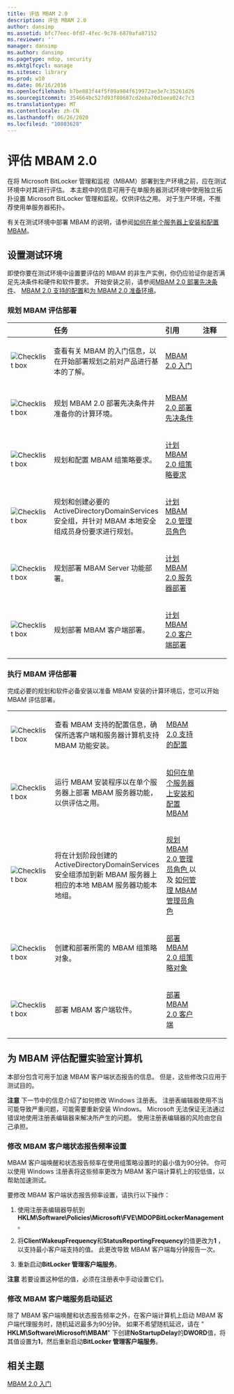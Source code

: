 ```yaml
---
title: 评估 MBAM 2.0
description: 评估 MBAM 2.0
author: dansimp
ms.assetid: bfc77eec-0fd7-4fec-9c78-6870afa87152
ms.reviewer: ''
manager: dansimp
ms.author: dansimp
ms.pagetype: mdop, security
ms.mktglfcycl: manage
ms.sitesec: library
ms.prod: w10
ms.date: 06/16/2016
ms.openlocfilehash: b7be883f44f5f09a904f619972ae3e7c35261d26
ms.sourcegitcommit: 354664bc527d93f80687cd2eba70d1eea024c7c3
ms.translationtype: MT
ms.contentlocale: zh-CN
ms.lasthandoff: 06/26/2020
ms.locfileid: "10803628"
---
```

# 评估 MBAM 2.0


在将 Microsoft BitLocker 管理和监视（MBAM）部署到生产环境之前，应在测试环境中对其进行评估。 本主题中的信息可用于在单服务器测试环境中使用独立拓扑设置 Microsoft BitLocker 管理和监视，仅供评估之用。 对于生产环境，不推荐使用单服务器拓扑。

有关在测试环境中部署 MBAM 的说明，请参阅[如何在单个服务器上安装和配置 MBAM](how-to-install-and-configure-mbam-on-a-single-server-mbam-2.md)。

## 设置测试环境


即使你要在测试环境中设置要评估的 MBAM 的非生产实例，你仍应验证你是否满足先决条件和硬件和软件要求。 开始安装之前，请参阅[MBAM 2.0 部署先决条件](mbam-20-deployment-prerequisites-mbam-2.md)、 [MBAM 2.0 支持的配置](mbam-20-supported-configurations-mbam-2.md)和[为 MBAM 2.0 准备环境](preparing-your-environment-for-mbam-20-mbam-2.md)。

### 规划 MBAM 评估部署

<table>
<colgroup>
<col width="25%" />
<col width="25%" />
<col width="25%" />
<col width="25%" />
</colgroup>
<thead>
<tr class="header">
<th align="left"></th>
<th align="left">任务</th>
<th align="left">引用</th>
<th align="left">注释</th>
</tr>
</thead>
<tbody>
<tr class="odd">
<td align="left"><img src="images/checklistbox.gif" alt="Checklist box" /></td>
<td align="left"><p>查看有关 MBAM 的入门信息，以在开始部署规划之前对产品进行基本的了解。</p></td>
<td align="left"><p><a href="getting-started-with-mbam-20-mbam-2.md" data-raw-source="[Getting Started with MBAM 2.0](getting-started-with-mbam-20-mbam-2.md)">MBAM 2.0 入门</a></p></td>
<td align="left"><p></p></td>
</tr>
<tr class="even">
<td align="left"><img src="images/checklistbox.gif" alt="Checklist box" /></td>
<td align="left"><p>规划 MBAM 2.0 部署先决条件并准备你的计算环境。</p></td>
<td align="left"><p><a href="mbam-20-deployment-prerequisites-mbam-2.md" data-raw-source="[MBAM 2.0 Deployment Prerequisites](mbam-20-deployment-prerequisites-mbam-2.md)">MBAM 2.0 部署先决条件</a></p></td>
<td align="left"><p></p></td>
</tr>
<tr class="odd">
<td align="left"><img src="images/checklistbox.gif" alt="Checklist box" /></td>
<td align="left"><p>规划和配置 MBAM 组策略要求。</p></td>
<td align="left"><p><a href="planning-for-mbam-20-group-policy-requirements-mbam-2.md" data-raw-source="[Planning for MBAM 2.0 Group Policy Requirements](planning-for-mbam-20-group-policy-requirements-mbam-2.md)">计划 MBAM 2.0 组策略要求</a></p></td>
<td align="left"><p></p></td>
</tr>
<tr class="even">
<td align="left"><img src="images/checklistbox.gif" alt="Checklist box" /></td>
<td align="left"><p>规划和创建必要的 ActiveDirectoryDomainServices 安全组，并针对 MBAM 本地安全组成员身份要求进行规划。</p></td>
<td align="left"><p><a href="planning-for-mbam-20-administrator-roles-mbam-2.md" data-raw-source="[Planning for MBAM 2.0 Administrator Roles](planning-for-mbam-20-administrator-roles-mbam-2.md)">计划 MBAM 2.0 管理员角色</a></p></td>
<td align="left"><p></p></td>
</tr>
<tr class="odd">
<td align="left"><img src="images/checklistbox.gif" alt="Checklist box" /></td>
<td align="left"><p>规划部署 MBAM Server 功能部署。</p></td>
<td align="left"><p><a href="planning-for-mbam-20-server-deployment-mbam-2.md" data-raw-source="[Planning for MBAM 2.0 Server Deployment](planning-for-mbam-20-server-deployment-mbam-2.md)">计划 MBAM 2.0 服务器部署</a></p></td>
<td align="left"><p></p></td>
</tr>
<tr class="even">
<td align="left"><img src="images/checklistbox.gif" alt="Checklist box" /></td>
<td align="left"><p>规划部署 MBAM 客户端部署。</p></td>
<td align="left"><p><a href="planning-for-mbam-20-client-deployment-mbam-2.md" data-raw-source="[Planning for MBAM 2.0 Client Deployment](planning-for-mbam-20-client-deployment-mbam-2.md)">计划 MBAM 2.0 客户端部署</a></p></td>
<td align="left"><p></p></td>
</tr>
</tbody>
</table>

 

### 执行 MBAM 评估部署

完成必要的规划和软件必备安装以准备 MBAM 安装的计算环境后，您可以开始 MBAM 评估部署。

<table>
<colgroup>
<col width="25%" />
<col width="25%" />
<col width="25%" />
<col width="25%" />
</colgroup>
<tbody>
<tr class="odd">
<td align="left"><img src="images/checklistbox.gif" alt="Checklist box" /></td>
<td align="left"><p>查看 MBAM 支持的配置信息，确保所选客户端和服务器计算机支持 MBAM 功能安装。</p></td>
<td align="left"><p><a href="mbam-20-supported-configurations-mbam-2.md" data-raw-source="[MBAM 2.0 Supported Configurations](mbam-20-supported-configurations-mbam-2.md)">MBAM 2.0 支持的配置</a></p></td>
<td align="left"><p></p></td>
</tr>
<tr class="even">
<td align="left"><img src="images/checklistbox.gif" alt="Checklist box" /></td>
<td align="left"><p>运行 MBAM 安装程序以在单个服务器上部署 MBAM 服务器功能，以供评估之用。</p></td>
<td align="left"><p><a href="how-to-install-and-configure-mbam-on-a-single-server-mbam-2.md" data-raw-source="[How to Install and Configure MBAM on a Single Server](how-to-install-and-configure-mbam-on-a-single-server-mbam-2.md)">如何在单个服务器上安装和配置 MBAM</a></p></td>
<td align="left"><p></p></td>
</tr>
<tr class="odd">
<td align="left"><img src="images/checklistbox.gif" alt="Checklist box" /></td>
<td align="left"><p>将在计划阶段创建的 ActiveDirectoryDomainServices 安全组添加到新 MBAM 服务器上相应的本地 MBAM 服务器功能本地组。</p></td>
<td align="left"><p><a href="planning-for-mbam-20-administrator-roles-mbam-2.md" data-raw-source="[Planning for MBAM 2.0 Administrator Roles](planning-for-mbam-20-administrator-roles-mbam-2.md)">规划 MBAM 2.0 管理员角色 </a> 以及 <a href="how-to-manage-mbam-administrator-roles-mbam-2.md" data-raw-source="[How to Manage MBAM Administrator Roles](how-to-manage-mbam-administrator-roles-mbam-2.md)"> 如何管理 MBAM 管理员角色</a></p></td>
<td align="left"><p></p></td>
</tr>
<tr class="even">
<td align="left"><img src="images/checklistbox.gif" alt="Checklist box" /></td>
<td align="left"><p>创建和部署所需的 MBAM 组策略对象。</p></td>
<td align="left"><p><a href="deploying-mbam-20-group-policy-objects-mbam-2.md" data-raw-source="[Deploying MBAM 2.0 Group Policy Objects](deploying-mbam-20-group-policy-objects-mbam-2.md)">部署 MBAM 2.0 组策略对象</a></p></td>
<td align="left"><p></p></td>
</tr>
<tr class="odd">
<td align="left"><img src="images/checklistbox.gif" alt="Checklist box" /></td>
<td align="left"><p>部署 MBAM 客户端软件。</p></td>
<td align="left"><p><a href="deploying-the-mbam-20-client-mbam-2.md" data-raw-source="[Deploying the MBAM 2.0 Client](deploying-the-mbam-20-client-mbam-2.md)">部署 MBAM 2.0 客户端</a></p></td>
<td align="left"><p></p></td>
</tr>
</tbody>
</table>

 

## 为 MBAM 评估配置实验室计算机


本部分包含可用于加速 MBAM 客户端状态报告的信息。 但是，这些修改只应用于测试目的。

**注意** 下一节中的信息介绍了如何修改 Windows 注册表。 注册表编辑器使用不当可能导致严重问题，可能需要重新安装 Windows。 Microsoft 无法保证无法通过错误地使用注册表编辑器来解决所产生的问题。 使用注册表编辑器的风险由您自己承担。

 

### 修改 MBAM 客户端状态报告频率设置

MBAM 客户端唤醒和状态报告频率在使用组策略设置时的最小值为90分钟。 你可以使用 Windows 注册表将这些频率更改为 MBAM 客户端计算机上的较低值，以帮助加速测试。

要修改 MBAM 客户端状态报告频率设置，请执行以下操作：

1.  使用注册表编辑器导航到**HKLM\\Software\\Policies\\Microsoft\\FVE\\MDOPBitLockerManagement**。

2.  将**ClientWakeupFrequency**和**StatusReportingFrequency**的值更改为**1** ，以支持最小客户端支持的值。 此更改导致 MBAM 客户端每分钟报告一次。

3.  重新启动**BitLocker 管理客户端服务**。

**注意** 若要设置这种低的值，必须在注册表中手动设置它们。

 

### 修改 MBAM 客户端服务启动延迟

除了 MBAM 客户端唤醒和状态报告频率之外，在客户端计算机上启动 MBAM 客户端代理服务时，随机延迟最多为90分钟。 如果不希望随机延迟，请在 " **HKLM\\Software\\Microsoft\\MBAM**" 下创建**NoStartupDelay**的**DWORD**值，将其值设置为**1**，然后重新启动**BitLocker 管理客户端服务**。

## 相关主题


[MBAM 2.0 入门](getting-started-with-mbam-20-mbam-2.md)

 

 





